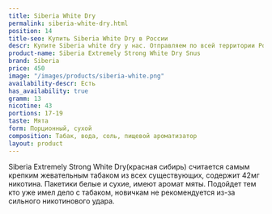 ```yaml
---
title: Siberia White Dry
permalink: siberia-white-dry.html
position: 14
title-seo: Купить Siberia White Dry в России
descr: Купите Siberia white dry у нас. Отправляем по всей территории России
product-name: Siberia Extremely Strong White Dry Snus
brand: Siberia
price: 450
image: "/images/products/siberia-white.png"
availability-descr: Есть
has_availability: true
gramm: 13
nicotine: 43
portions: 17-19
taste: Мята
form: Порционный, сухой
composition: Табак, вода, соль, пищевой ароматизатор
layout: product
---
```


Siberia Extremely Strong White Dry(красная сибирь) считается самым крепким жевательным табаком из всех существующих, содержит 42мг никотина.
Пакетики белые и сухие, имеют аромат мяты. 
Подойдет тем кто уже имел дело с табаком, новичкам не рекомендуется из-за сильного никотинового удара.